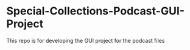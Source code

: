 # Special-Collections-Podcast-GUI-Project
This repo is for developing the GUI project for the podcast files
